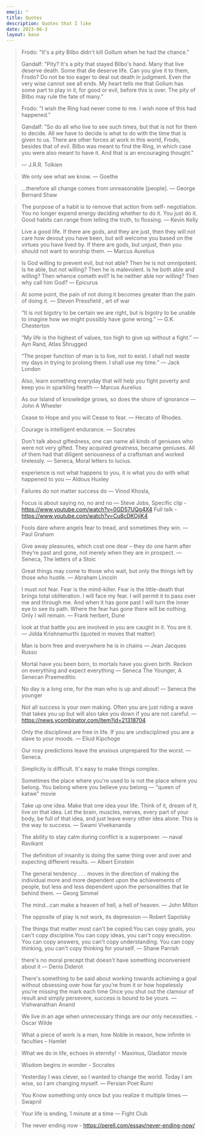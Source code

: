 ```yaml
---
emoji: ❝ 
title: Quotes
description: Quotes that I like
date: 2023-06-3
layout: base
---
```


>Frodo: "It's a pity Bilbo didn't kill Gollum when he had the chance."
> 
>Gandalf: "Pity? It's a pity that stayed Bilbo's hand. Many that live deserve death. Some that die deserve life. Can you give it to them, Frodo? Do not be too eager to deal out death in judgment. Even the very wise cannot see all ends. My heart tells me that Gollum has some part to play in it, for good or evil, before this is over. The pity of Bilbo may rule the fate of many." 
>
>Frodo: "I wish the Ring had never come to me. I wish none of this had happened."
>
>Gandalf: "So do all who live to see such times, but that is not for them to decide. All we have to decide is what to do with the time that is given to us. There are other forces at work in this world, Frodo, besides that of evil. Bilbo was meant to find the Ring, in which case you were also meant to have it. And that is an encouraging thought."
>
> ― J.R.R. Tolkien

> We only see what we know. 
> ― Goethe

> …therefore all change comes from unreasonable [people]. 
> ― George Bernard Shaw

> The purpose of a habit is to remove that action from self- negotiation. You no longer expend energy deciding whether to do it. You just do it. Good habits can range from telling the truth, to flossing. ― Kevin Kelly

> Live a good life. If there are gods, and they are just, then they will not care how devout you have been, but will welcome you based on the virtues you have lived by. If there are gods, but unjust, then you should not want to worship them. ― Marcus Aurelius

> Is God willing to prevent evil, but not able? Then he is not omnipotent. Is he able, but not willing? Then he is malevolent. Is he both able and willing? Then whence cometh evil? Is he neither able nor willing? Then why call him God? ― Epicurus

> At some point, the pain of not doing it becomes greater than the pain of doing it. ― Steven Pressfield , art of war

> “It is not bigotry to be certain we are right, but is bigotry to be unable to imagine how we might possibly have gone wrong.” ― G.K. Chesterton

> “My life is the highest of values, too high to give up without a fight.” ― Ayn Rand, Atlas Shrugged

> “The proper function of man is to live, not to exist. I shall not waste my days in trying to prolong them. I shall use my time.” ― Jack London

> Also, learn something everyday that will help you fight poverty and keep you in sparkling health ― Marcus Aurelius

> As our Island of knowledge grows, so does the shore of ignorance ― John A Wheeler

> Cease to Hope and you will Cease to fear. ― Hecato of Rhodes.

> Courage is intelligent endurance. ― Socrates

> Don’t talk about giftedness, one can name all kinds of geniuses who were not very gifted. They acquired greatness, became geniuses. All of them had that diligent seriousness of a craftsman and worked tirelessly. ― Seneca, Moral letters to lucius.

> experience is not what happens to you, it is what you do with what happened to you ― Aldous Huxley

> Failures do not matter success do ― Vinod Khosla,

> Focus is about saying no, no and no ― Steve Jobs, Specific clip - https://www.youtube.com/watch?v=0GD57UQg4X4 Full talk - https://www.youtube.com/watch?v=Cu8cDKOjiK4

> Fools dare where angels fear to tread, and sometimes they win. ― Paul Graham

> Give away pleasures, which cost one dear – they do one harm after they’re past and gone, not merely when they are in prospect. ― Seneca, The letters of a Stoic

> Great things may come to those who wait, but only the things left by those who hustle. ― Abraham Lincoln

> I must not fear. Fear is the mind-killer. Fear is the little-death that brings total obliteration. I will face my fear. I will permit it to pass over me and through me. And when it has gone past I will turn the inner eye to see its path. Where the fear has gone there will be nothing. Only I will remain. ― Frank herbert, Dune

> look at that battle you are involved in you are caught in it. You are it. ― Jidda Krishnamurthi (quoted in moves that matter)

> Man is born free and everywhere he is in chains ― Jean Jacques Russo

> Mortal have you been born, to mortals have you given birth. Reckon on everything and expect everything ― Seneca The Younger, A Senecan Praemeditio.

> No day is a long one, for the man who is up and about! ― Seneca the younger

> Not all success is your own making. Often you are just riding a wave that takes you up but will also take you down if you are not careful. ― https://news.ycombinator.com/item?id=21318704

> Only the disciplined are free in life. If you are undisciplined you are a slave to your moods. ― Eliud Kipchoge

> Our rosy predictions leave the anxious unprepared for the worst. ― Seneca.

> Simplicity is difficult. It's easy to make things complex.

> Sometimes the place where you're used to is not the place where you belong. You belong where you believe you belong ― "queen of katwe" movie

> Take up one idea. Make that one idea your life. Think of it, dream of it, live on that idea. Let the brain, muscles, nerves, every part of your body, be full of that idea, and just leave every other idea alone. This is the way to success. ― Swami Vivekananda

> The ability to stay calm during conflict is a superpower. ― naval Ravikant

> The definition of insanity is doing the same thing over and over and expecting different results. ― Albert Einstein

> The general tendency . . . moves in the direction of making the individual more and more dependent upon the achievements of people, but less and less dependent upon the personalities that lie behind them. ― Georg Simmel

> The mind…can make a heaven of hell, a hell of heaven. ― John Milton

> The opposite of play is not work, its depression ― Robert Sapolsky

> The things that matter most can't be copied:You can copy goals, you can't copy discipline.You can copy ideas, you can't copy execution. You can copy answers, you can't copy understanding. You can copy thinking, you can't copy thinking for yourself. ― Shane Parrish

> there's no moral precept that doesn't have something inconvenient about it ― Denis Diderot

> There's something to be said about working towards achieving a goal without obsessing over how far you’re from it or how hopelessly you’re missing the mark each time Once you shut out the clamour of result and simply persevere, success is bound to be yours. ― Vishwanathan Anand

> We live in an age when unnecessary things are our only necessities. - Oscar Wilde

> What a piece of work is a man, how Noble in reason, how infinite in faculties – Hamlet

> What we do in life, echoes in eternity! - Maximus, Gladiator movie

> Wisdom begins in wonder - Socrates

> Yesterday I was clever, so I wanted to change the world. Today I am wise, so I am changing myself. ― Persian Poet Rumi

> You Know something only once but you realize it multiple times ― Swapnil

> Your life is ending, 1 minute at a time ― Fight Club

> The never ending now - https://perell.com/essay/never-ending-now/